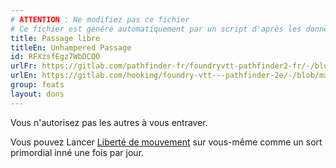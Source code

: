 ```yaml
---
# ATTENTION : Ne modifiez pas ce fichier
# Ce fichier est généré automatiquement par un script d'après les données du module Foundry VTT officiel et de sa traduction
title: Passage libre
titleEn: Unhampered Passage
id: RFXzsfEgz7WbDCQO
urlFr: https://gitlab.com/pathfinder-fr/foundryvtt-pathfinder2-fr/-/blob/master/data/feats/RFXzsfEgz7WbDCQO.htm
urlEn: https://gitlab.com/hooking/foundry-vtt---pathfinder-2e/-/blob/master/packs/data/feats.db/unhampered-passage.json
group: feats
layout: dons
---
```

Vous n'autorisez pas les autres à vous entraver.

Vous pouvez Lancer [Liberté de mouvement](../spells/liberté-de-mouvement.md) sur vous-même comme un sort primordial inné une fois par jour.



